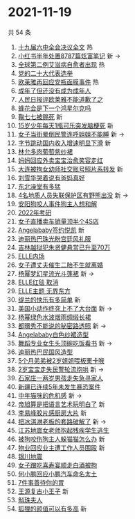 # 2021-11-19

共 54 条

<!-- BEGIN -->
<!-- 最后更新时间 Fri Nov 19 2021 01:18:14 GMT+0800 (China Standard Time) -->

1. [十九届六中全会决议全文](https://s.weibo.com//weibo?q=%23%E5%8D%81%E4%B9%9D%E5%B1%8A%E5%85%AD%E4%B8%AD%E5%85%A8%E4%BC%9A%E5%86%B3%E8%AE%AE%E5%85%A8%E6%96%87%23&Refer=new_time)
   热
1. [小红书半年处置8787篇炫富笔记](https://s.weibo.com//weibo?q=%23%E5%B0%8F%E7%BA%A2%E4%B9%A6%E5%8D%8A%E5%B9%B4%E5%A4%84%E7%BD%AE8787%E7%AF%87%E7%82%AB%E5%AF%8C%E7%AC%94%E8%AE%B0%23&Refer=top)
   新 ->
1. [全球第二例艾滋病自愈者出现](https://s.weibo.com//weibo?q=%23%E5%85%A8%E7%90%83%E7%AC%AC%E4%BA%8C%E4%BE%8B%E8%89%BE%E6%BB%8B%E7%97%85%E8%87%AA%E6%84%88%E8%80%85%E5%87%BA%E7%8E%B0%23&Refer=top)
   热
1. [党的二十大代表选举](https://s.weibo.com//weibo?q=%23%E5%85%9A%E7%9A%84%E4%BA%8C%E5%8D%81%E5%A4%A7%E4%BB%A3%E8%A1%A8%E9%80%89%E4%B8%BE%23&Refer=top)
1. [欧莱雅再回应安瓶面膜事件](https://s.weibo.com//weibo?q=%23%E6%AC%A7%E8%8E%B1%E9%9B%85%E5%86%8D%E5%9B%9E%E5%BA%94%E5%AE%89%E7%93%B6%E9%9D%A2%E8%86%9C%E4%BA%8B%E4%BB%B6%23&Refer=top)
   热
1. [成年了但还没有成为成年人](https://s.weibo.com//weibo?q=%23%E6%88%90%E5%B9%B4%E4%BA%86%E4%BD%86%E8%BF%98%E6%B2%A1%E6%9C%89%E6%88%90%E4%B8%BA%E6%88%90%E5%B9%B4%E4%BA%BA%23&Refer=top)
1. [人民日报评欧莱雅不能道歉了之](https://s.weibo.com//weibo?q=%23%E4%BA%BA%E6%B0%91%E6%97%A5%E6%8A%A5%E8%AF%84%E6%AC%A7%E8%8E%B1%E9%9B%85%E4%B8%8D%E8%83%BD%E9%81%93%E6%AD%89%E4%BA%86%E4%B9%8B%23&Refer=top)
1. [蜂花会是下一个鸿星尔克吗](https://s.weibo.com//weibo?q=%23%E8%9C%82%E8%8A%B1%E4%BC%9A%E6%98%AF%E4%B8%8B%E4%B8%80%E4%B8%AA%E9%B8%BF%E6%98%9F%E5%B0%94%E5%85%8B%E5%90%97%23&Refer=top)
1. [鞠七七被赐死](https://s.weibo.com//weibo?q=%23%E9%9E%A0%E4%B8%83%E4%B8%83%E8%A2%AB%E8%B5%90%E6%AD%BB%23&Refer=top)
   新
1. [15岁少年每天1瓶可乐突发脑梗死](https://s.weibo.com//weibo?q=%2315%E5%B2%81%E5%B0%91%E5%B9%B4%E6%AF%8F%E5%A4%A91%E7%93%B6%E5%8F%AF%E4%B9%90%E7%AA%81%E5%8F%91%E8%84%91%E6%A2%97%E6%AD%BB%23&Refer=top)
   新
1. [女子当街晕倒民警连呼姐姐不能睡](https://s.weibo.com//weibo?q=%23%E5%A5%B3%E5%AD%90%E5%BD%93%E8%A1%97%E6%99%95%E5%80%92%E6%B0%91%E8%AD%A6%E8%BF%9E%E5%91%BC%E5%A7%90%E5%A7%90%E4%B8%8D%E8%83%BD%E7%9D%A1%23&Refer=top)
   新 ->
1. [字节跳动国内收入增速明显下滑](https://s.weibo.com//weibo?q=%23%E5%AD%97%E8%8A%82%E8%B7%B3%E5%8A%A8%E5%9B%BD%E5%86%85%E6%94%B6%E5%85%A5%E5%A2%9E%E9%80%9F%E6%98%8E%E6%98%BE%E4%B8%8B%E6%BB%91%23&Refer=top)
   新
1. [林允多肉葡萄紫纱裙](https://s.weibo.com//weibo?q=%23%E6%9E%97%E5%85%81%E5%A4%9A%E8%82%89%E8%91%A1%E8%90%84%E7%B4%AB%E7%BA%B1%E8%A3%99%23&Refer=top)
1. [妈妈回应外卖宝宝治愈笑容走红](https://s.weibo.com//weibo?q=%23%E5%A6%88%E5%A6%88%E5%9B%9E%E5%BA%94%E5%A4%96%E5%8D%96%E5%AE%9D%E5%AE%9D%E6%B2%BB%E6%84%88%E7%AC%91%E5%AE%B9%E8%B5%B0%E7%BA%A2%23&Refer=top)
1. [大连被拘女幼师社交账号照片系转发](https://s.weibo.com//weibo?q=%23%E5%A4%A7%E8%BF%9E%E8%A2%AB%E6%8B%98%E5%A5%B3%E5%B9%BC%E5%B8%88%E7%A4%BE%E4%BA%A4%E8%B4%A6%E5%8F%B7%E7%85%A7%E7%89%87%E7%B3%BB%E8%BD%AC%E5%8F%91%23&Refer=top)
   新
1. [刘雪华哭着说有爸妈真好](https://s.weibo.com//weibo?q=%23%E5%88%98%E9%9B%AA%E5%8D%8E%E5%93%AD%E7%9D%80%E8%AF%B4%E6%9C%89%E7%88%B8%E5%A6%88%E7%9C%9F%E5%A5%BD%23&Refer=top)
1. [东北澡堂有多猛](https://s.weibo.com//weibo?q=%23%E4%B8%9C%E5%8C%97%E6%BE%A1%E5%A0%82%E6%9C%89%E5%A4%9A%E7%8C%9B%23&Refer=top)
1. [4名地质人员失联保护区有野熊出没](https://s.weibo.com//weibo?q=%234%E5%90%8D%E5%9C%B0%E8%B4%A8%E4%BA%BA%E5%91%98%E5%A4%B1%E8%81%94%E4%BF%9D%E6%8A%A4%E5%8C%BA%E6%9C%89%E9%87%8E%E7%86%8A%E5%87%BA%E6%B2%A1%23&Refer=top)
   新 ->
1. [安阳狗咬人事件狗主人想和解](https://s.weibo.com//weibo?q=%23%E5%AE%89%E9%98%B3%E7%8B%97%E5%92%AC%E4%BA%BA%E4%BA%8B%E4%BB%B6%E7%8B%97%E4%B8%BB%E4%BA%BA%E6%83%B3%E5%92%8C%E8%A7%A3%23&Refer=top)
1. [2022年考研](https://s.weibo.com//weibo?q=%232022%E5%B9%B4%E8%80%83%E7%A0%94%23&Refer=top)
1. [女子直播卖车销量顶半个4S店](https://s.weibo.com//weibo?q=%23%E5%A5%B3%E5%AD%90%E7%9B%B4%E6%92%AD%E5%8D%96%E8%BD%A6%E9%94%80%E9%87%8F%E9%A1%B6%E5%8D%8A%E4%B8%AA4S%E5%BA%97%23&Refer=top)
1. [Angelababy签约悦凯](https://s.weibo.com//weibo?q=%23Angelababy%E7%AD%BE%E7%BA%A6%E6%82%A6%E5%87%AF%23&Refer=top)
   新
1. [迪丽热巴珠光粉宫廷风礼服](https://s.weibo.com//weibo?q=%23%E8%BF%AA%E4%B8%BD%E7%83%AD%E5%B7%B4%E7%8F%A0%E5%85%89%E7%B2%89%E5%AE%AB%E5%BB%B7%E9%A3%8E%E7%A4%BC%E6%9C%8D%23&Refer=top)
1. [吉林越狱犯朱贤健悬赏已升至70万](https://s.weibo.com//weibo?q=%23%E5%90%89%E6%9E%97%E8%B6%8A%E7%8B%B1%E7%8A%AF%E6%9C%B1%E8%B4%A4%E5%81%A5%E6%82%AC%E8%B5%8F%E5%B7%B2%E5%8D%87%E8%87%B370%E4%B8%87%23&Refer=top)
1. [ELLE内场](https://s.weibo.com//weibo?q=ELLE%E5%86%85%E5%9C%BA&Refer=top)
1. [女子遭丈夫催生二胎不生就离婚](https://s.weibo.com//weibo?q=%23%E5%A5%B3%E5%AD%90%E9%81%AD%E4%B8%88%E5%A4%AB%E5%82%AC%E7%94%9F%E4%BA%8C%E8%83%8E%E4%B8%8D%E7%94%9F%E5%B0%B1%E7%A6%BB%E5%A9%9A%23&Refer=top)
1. [杨幂梦幻星流光斗篷裙](https://s.weibo.com//weibo?q=%23%E6%9D%A8%E5%B9%82%E6%A2%A6%E5%B9%BB%E6%98%9F%E6%B5%81%E5%85%89%E6%96%97%E7%AF%B7%E8%A3%99%23&Refer=top)
   新 ->
1. [ELLE红毯 取消](https://s.weibo.com//weibo?q=ELLE%E7%BA%A2%E6%AF%AF%20%E5%8F%96%E6%B6%88&Refer=top)
1. [ELLE主题 无界东方](https://s.weibo.com//weibo?q=ELLE%E4%B8%BB%E9%A2%98%20%E6%97%A0%E7%95%8C%E4%B8%9C%E6%96%B9&Refer=top)
1. [缇兰的快乐有多简单](https://s.weibo.com//weibo?q=%23%E7%BC%87%E5%85%B0%E7%9A%84%E5%BF%AB%E4%B9%90%E6%9C%89%E5%A4%9A%E7%AE%80%E5%8D%95%23&Refer=top)
   新
1. [美国小动作终究上不了大台面](https://s.weibo.com//weibo?q=%23%E7%BE%8E%E5%9B%BD%E5%B0%8F%E5%8A%A8%E4%BD%9C%E7%BB%88%E7%A9%B6%E4%B8%8A%E4%B8%8D%E4%BA%86%E5%A4%A7%E5%8F%B0%E9%9D%A2%23&Refer=top)
   新 ->
1. [杨幂绿色水波烟雨绸缎长裙](https://s.weibo.com//weibo?q=%23%E6%9D%A8%E5%B9%82%E7%BB%BF%E8%89%B2%E6%B0%B4%E6%B3%A2%E7%83%9F%E9%9B%A8%E7%BB%B8%E7%BC%8E%E9%95%BF%E8%A3%99%23&Refer=top)
1. [都暻秀不能说的秘密路透照](https://s.weibo.com//weibo?q=%23%E9%83%BD%E6%9A%BB%E7%A7%80%E4%B8%8D%E8%83%BD%E8%AF%B4%E7%9A%84%E7%A7%98%E5%AF%86%E8%B7%AF%E9%80%8F%E7%85%A7%23&Refer=top)
   新 ->
1. [Angelababy白色纱裙造型](https://s.weibo.com//weibo?q=%23Angelababy%E7%99%BD%E8%89%B2%E7%BA%B1%E8%A3%99%E9%80%A0%E5%9E%8B%23&Refer=top)
1. [舞蹈专业女生头顶碗吃饭看书](https://s.weibo.com//weibo?q=%23%E8%88%9E%E8%B9%88%E4%B8%93%E4%B8%9A%E5%A5%B3%E7%94%9F%E5%A4%B4%E9%A1%B6%E7%A2%97%E5%90%83%E9%A5%AD%E7%9C%8B%E4%B9%A6%23&Refer=top)
   新 ->
1. [迪丽热巴民国风造型](https://s.weibo.com//weibo?q=%23%E8%BF%AA%E4%B8%BD%E7%83%AD%E5%B7%B4%E6%B0%91%E5%9B%BD%E9%A3%8E%E9%80%A0%E5%9E%8B%23&Refer=top)
1. [5个月弟弟被2岁姐姐喂板栗卡喉](https://s.weibo.com//weibo?q=%235%E4%B8%AA%E6%9C%88%E5%BC%9F%E5%BC%9F%E8%A2%AB2%E5%B2%81%E5%A7%90%E5%A7%90%E5%96%82%E6%9D%BF%E6%A0%97%E5%8D%A1%E5%96%89%23&Refer=top)
1. [2岁宝宝走失民警轮流抱哄](https://s.weibo.com//weibo?q=%232%E5%B2%81%E5%AE%9D%E5%AE%9D%E8%B5%B0%E5%A4%B1%E6%B0%91%E8%AD%A6%E8%BD%AE%E6%B5%81%E6%8A%B1%E5%93%84%23&Refer=top)
   新 ->
1. [石家庄一两岁男孩走失急寻家人](https://s.weibo.com//weibo?q=%23%E7%9F%B3%E5%AE%B6%E5%BA%84%E4%B8%80%E4%B8%A4%E5%B2%81%E7%94%B7%E5%AD%A9%E8%B5%B0%E5%A4%B1%E6%80%A5%E5%AF%BB%E5%AE%B6%E4%BA%BA%23&Refer=top)
1. [新疆已连续5年未发生暴恐案件](https://s.weibo.com//weibo?q=%23%E6%96%B0%E7%96%86%E5%B7%B2%E8%BF%9E%E7%BB%AD5%E5%B9%B4%E6%9C%AA%E5%8F%91%E7%94%9F%E6%9A%B4%E6%81%90%E6%A1%88%E4%BB%B6%23&Refer=top)
1. [中年猫咪的危机感](https://s.weibo.com//weibo?q=%23%E4%B8%AD%E5%B9%B4%E7%8C%AB%E5%92%AA%E7%9A%84%E5%8D%B1%E6%9C%BA%E6%84%9F%23&Refer=top)
   新 ->
1. [帝旭算是把语言艺术玩明白了](https://s.weibo.com//weibo?q=%23%E5%B8%9D%E6%97%AD%E7%AE%97%E6%98%AF%E6%8A%8A%E8%AF%AD%E8%A8%80%E8%89%BA%E6%9C%AF%E7%8E%A9%E6%98%8E%E7%99%BD%E4%BA%86%23&Refer=top)
   新
1. [李易峰胶片感厨房大片](https://s.weibo.com//weibo?q=%23%E6%9D%8E%E6%98%93%E5%B3%B0%E8%83%B6%E7%89%87%E6%84%9F%E5%8E%A8%E6%88%BF%E5%A4%A7%E7%89%87%23&Refer=top)
   新
1. [把冰淇淋老板的套路破解了](https://s.weibo.com//weibo?q=%23%E6%8A%8A%E5%86%B0%E6%B7%87%E6%B7%8B%E8%80%81%E6%9D%BF%E7%9A%84%E5%A5%97%E8%B7%AF%E7%A0%B4%E8%A7%A3%E4%BA%86%23&Refer=top)
   新 ->
1. [江苏地震女老师抱起残疾学生逃生](https://s.weibo.com//weibo?q=%23%E6%B1%9F%E8%8B%8F%E5%9C%B0%E9%9C%87%E5%A5%B3%E8%80%81%E5%B8%88%E6%8A%B1%E8%B5%B7%E6%AE%8B%E7%96%BE%E5%AD%A6%E7%94%9F%E9%80%83%E7%94%9F%23&Refer=top)
1. [被狗咬伤狗主人躲猫猫怎么办](https://s.weibo.com//weibo?q=%23%E8%A2%AB%E7%8B%97%E5%92%AC%E4%BC%A4%E7%8B%97%E4%B8%BB%E4%BA%BA%E8%BA%B2%E7%8C%AB%E7%8C%AB%E6%80%8E%E4%B9%88%E5%8A%9E%23&Refer=top)
   新
1. [物业回应业主遭工作人员围殴](https://s.weibo.com//weibo?q=%23%E7%89%A9%E4%B8%9A%E5%9B%9E%E5%BA%94%E4%B8%9A%E4%B8%BB%E9%81%AD%E5%B7%A5%E4%BD%9C%E4%BA%BA%E5%91%98%E5%9B%B4%E6%AE%B4%23&Refer=top)
   新
1. [银川地震](https://s.weibo.com//weibo?q=%23%E9%93%B6%E5%B7%9D%E5%9C%B0%E9%9C%87%23&Refer=top)
1. [女子蹭吃喜寿宴顺走白酒被拘](https://s.weibo.com//weibo?q=%23%E5%A5%B3%E5%AD%90%E8%B9%AD%E5%90%83%E5%96%9C%E5%AF%BF%E5%AE%B4%E9%A1%BA%E8%B5%B0%E7%99%BD%E9%85%92%E8%A2%AB%E6%8B%98%23&Refer=top)
1. [何小鹏回应小鹏汽车命名太土](https://s.weibo.com//weibo?q=%23%E4%BD%95%E5%B0%8F%E9%B9%8F%E5%9B%9E%E5%BA%94%E5%B0%8F%E9%B9%8F%E6%B1%BD%E8%BD%A6%E5%91%BD%E5%90%8D%E5%A4%AA%E5%9C%9F%23&Refer=top)
1. [7件事善待你的胃](https://s.weibo.com//weibo?q=%237%E4%BB%B6%E4%BA%8B%E5%96%84%E5%BE%85%E4%BD%A0%E7%9A%84%E8%83%83%23&Refer=top)
1. [王源复古小王子](https://s.weibo.com//weibo?q=%23%E7%8E%8B%E6%BA%90%E5%A4%8D%E5%8F%A4%E5%B0%8F%E7%8E%8B%E5%AD%90%23&Refer=top)
   新
1. [斛珠夫人](https://s.weibo.com//weibo?q=%E6%96%9B%E7%8F%A0%E5%A4%AB%E4%BA%BA&Refer=top)
1. [狐狸的颜值可以有多高](https://s.weibo.com//weibo?q=%23%E7%8B%90%E7%8B%B8%E7%9A%84%E9%A2%9C%E5%80%BC%E5%8F%AF%E4%BB%A5%E6%9C%89%E5%A4%9A%E9%AB%98%23&Refer=top)
   新

<!-- END -->
